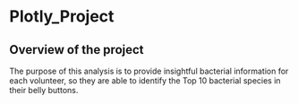# Plotly_Project

## Overview of the project

The purpose of this analysis is to provide insightful bacterial information for each volunteer, so they are able to identify the Top 10 bacterial species in their belly buttons.
